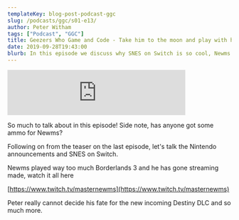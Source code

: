 ```yaml
---
templateKey: blog-post-podcast-ggc
slug: /podcasts/ggc/s01-e13/
author: Peter Witham
tags: ["Podcast", "GGC"]
title: Geezers Who Game and Code - Take him to the moon and play with him
date: 2019-09-28T19:43:00
blurb: In this episode we discuss why SNES on Switch is so cool, Newms played a LOT of Borderlands 3 and I discuss my Destiny 2 dilemma.
---
```


<iframe src="https://anchor.fm/gamecode/embed/episodes/Take-him-to-the-moon-and-play-with-him-e5kn7n" height="102" width="400" frameborder="0" scrolling="no"></iframe>

So much to talk about in this episode! Side note, has anyone got some ammo for Newms?

Following on from the teaser on the last episode, let's talk the Nintendo announcements and SNES on Switch.

Newms played way too much Borderlands 3 and he has gone streaming made, watch it all here

[https://www.twitch.tv/masternewms](https://www.twitch.tv/masternewms)

Peter really cannot decide his fate for the new incoming Destiny DLC and so much more.
